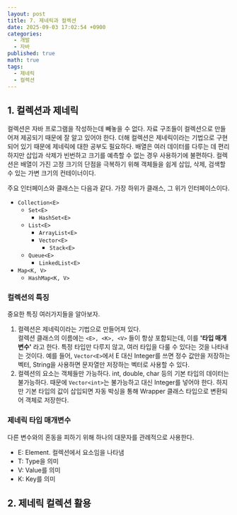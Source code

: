 ```yaml
---
layout: post
title: 7. 제네릭과 컬렉션
date: 2025-09-03 17:02:54 +0900
categories:
  - 개발
  - 자바
published: true
math: true
tags:
  - 제네릭
  - 컬렉션
---
```

## 1. 컬렉션과 제네릭
컬렉션은 자바 프로그램을 작성하는데 빼놓을 수 없다. 자료 구조들이 컬렉션으로 만들어져 제공되기 때문에 잘 알고 있어야 한다. 더해 컬렉션은 제네릭이라는 기법으로 구현되어 있기 때문에 제네릭에 대한 공부도 필요하다. 
배열은 여러 데이터를 다루는 데 편리하지만 삽입과 삭제가 빈번하고 크기를 예측할 수 없는 경우 사용하기에 불편하다. 
컬렉션은 배열이 가진 고정 크기의 단점을 극복하기 위해 객체들을 쉽게 삽입, 삭제, 검색할 수 있는 가변 크기의 컨테이너이다.

주요 인터페이스와 클래스는 다음과 같다. 가장 하위가 클래스, 그 위가 인터페이스이다.

- `Collection<E>`
	- `Set<E>`
		- `HashSet<E>`
	- `List<E>`
		- `ArrayList<E>`
		- `Vector<E>`
			- `Stack<E>`
	- `Queue<E>`
		- `LinkedList<E> `
-  `Map<K, V>`
	- `HashMap<K, V>`

### 컬렉션의 특징
중요한 특징 여러가지들을 알아보자.

1. 컬렉션은 제네릭이라는 기법으로 만들어져 있다.<br>컬렉션 클래스의 이름에는 `<E>, <K>, <V>` 들이 항상 포함되는데, 이를 **'타입 매개변수'** 라고 한다. 특정 타입만 다루지 않고, 여러 타입을 다룰 수 있다는 것을 나타내는 것이다. 예를 들어, `Vector<E>`에서 E 대신 Integer를 쓰면 정수 값만을 저장하는 벡터, String을 사용하면 문자열만 저장하는 벡터로 사용할 수 있다. 
2. 컬렉션의 요소는 객체들만 가능하다. int, double, char 등의 기본 타입의 데이터는 불가능하다. 때문에 `Vector<int>`는 불가능하고 대신 Integer를 넣어야 한다. 하지만 기본 타입의 값이 삽입되면 자동 박싱을 통해 Wrapper 클래스 타입으로 변환되어 객체로 저장한다. 

### 제네릭 타입 매개변수
다른 변수와의 혼동을 피하기 위해 하나의 대문자를 관례적으로 사용한다.
- E: Element. 컬렉션에서 요소임을 나타냄
- T: Type을 의미
- V: Value를 의미
- K: Key를 의미

## 2. 제네릭 컬렉션 활용